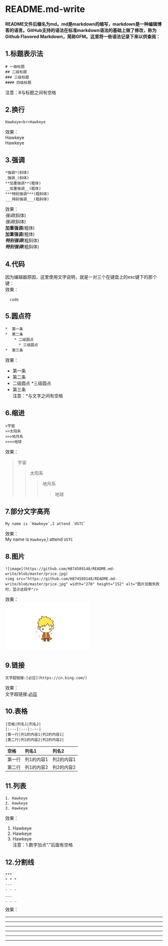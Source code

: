 # README.md-write

#### README文件后缀名为md。md是markdown的缩写，markdown是一种编辑博客的语言。GitHub支持的语法在标准markdown语法的基础上做了修改，称为Github Flavored Markdown，简称GFM。这里将一些语法记录下来以供查阅：

## 1.标题表示法
```
# 一级标题
## 二级标题
### 三级标题
#### 四级标题
```
注意：#与标题之间有空格

## 2.换行
```
Hawkeye<br>Hawkeye
```
效果：<br>
Hawkeye<br>Hawkeye

## 3.强调
```
*强调*(斜体) 
_强调_(斜体) 
**加重强调**(粗体) 
__加重强调__(粗体) 
***特别强调***(粗斜体) 
___特别强调___(粗斜体) 
```
效果：<br>
*强调*(斜体)<br>
_强调_(斜体)<br>
**加重强调**(粗体)<br>
__加重强调__(粗体)<br>
***特别强调***(粗斜体)<br>
___特别强调___(粗斜体)<br>

## 4.代码

因为编辑器原因，这里使用文字说明，就是一对三个在键盘上的esc键下的那个键：<br>
效果：<br>
```
  code
```

## 5.圆点符
```
*  第一条
*  第二条
    * 二级圆点
      * 三级圆点
*  第三条
```
效果：<br>
*  第一条
*  第二条
  * 二级圆点
    *三级圆点
*  第三条<br>
注意：*与文字之间有空格

## 6.缩进
```
>宇宙 
>>太阳系
>>>地月系
>>>>地球 
```
效果：<br>
>宇宙 
>>太阳系
>>>地月系
>>>>地球 

## 7.部分文字高亮
```
My name is `Hawkeye`,I attend `USTC`
```
效果：<br>
My name is `Hawkeye`,I attend `USTC`

## 8.图片

```
![image](https://github.com/H874589148/README.md-write/blob/master/price.jpg)
<img src="https://github.com/H874589148/README.md-write/blob/master/price.jpg" width="270" height="152" alt="图片加载失败时，显示这段字"/>
```
效果：<br>
<img src="https://github.com/H874589148/README.md-write/blob/master/price.jpg" width="270" height="152" alt="图片加载失败时，显示这段字"/>

## 9.链接
```
文字超链接:[必应](https://cn.bing.com/)
```
效果：<br>
文字超链接:[必应](https://cn.bing.com/)

## 10.表格
```
|空格|列名1|列名2|
|:---|:---|:---|
|第一行|列1的内容1|列2的内容1|
|第二行|列1的内容2|列2的内容2|
```

|空格|列名1|列名2|
|:---|:---|:---|
|第一行|列1的内容1|列2的内容1|
|第二行|列1的内容2|列2的内容2|

## 11.列表
```
1. Hawkeye
2. Hawkeye
3. Hawkeye
```
效果：<br>
1. Hawkeye
2. Hawkeye
3. Hawkeye<br>
注意：1.数字加点“.”后面有空格

## 12.分割线
```
***
* * *
---
- - -
___
_ _ _
```
效果：

***
* * *
---
- - -
___
_ _ _

